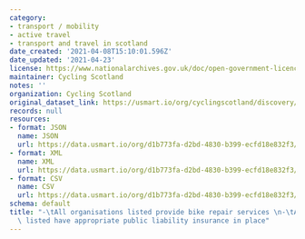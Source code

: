 ```yaml
---
category:
- transport / mobility
- active travel
- transport and travel in scotland
date_created: '2021-04-08T15:10:01.596Z'
date_updated: '2021-04-23'
license: https://www.nationalarchives.gov.uk/doc/open-government-licence/version/3/
maintainer: Cycling Scotland
notes: ''
organization: Cycling Scotland
original_dataset_link: https://usmart.io/org/cyclingscotland/discovery/discovery-view-detail/a0f61e40-cdff-4f2c-85e6-5245d1980b9b
records: null
resources:
- format: JSON
  name: JSON
  url: https://data.usmart.io/org/d1b773fa-d2bd-4830-b399-ecfd18e832f3/resource?resourceGUID=0473e05d-8f43-4b5f-9694-c307b79178ab
- format: XML
  name: XML
  url: https://data.usmart.io/org/d1b773fa-d2bd-4830-b399-ecfd18e832f3/resource?resourceGUID=0e015863-3700-4c04-954a-79c74dc7f6b9
- format: CSV
  name: CSV
  url: https://data.usmart.io/org/d1b773fa-d2bd-4830-b399-ecfd18e832f3/resource?resourceGUID=b9a4e147-2393-4cf4-a1c6-1228053cbc76
schema: default
title: "-\tAll organisations listed provide bike repair services \n-\tAll organisations\
  \ listed have appropriate public liability insurance in place"
---
```

